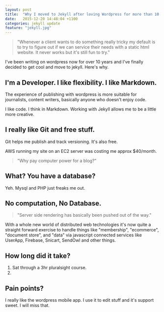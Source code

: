 ```yaml
---
layout: post
title:  "Why I moved to Jekyll after loving Wordpress for more than 10 years."
date:   2015-12-20 14:48:04 +1100
categories: jekyll update
feature: "jekyll.jpg"
---
```


> "Whenever a client wants to do something really tricky my default is to try to figure out if we can service their needs with a static html website. It never works but it's still fun to try."

I've been writing on wordpress now for over 10 years and I've finally decided to get cool and move to jekyll. Here's why.

## I'm a Developer. I like flexibility. I like Markdown.

The experience of publishing with wordpress is more suitable for journalists, content writers, basically anyone who doesn't enjoy code.

I like code. I think in Markdown. Working with Jekyll allows me to be a little more creative.

## I really like Git and free stuff.

Git helps me publish and track versioning. It's also free.

AWS running my site on an EC2 server was costing me approx $40/month.

> "Why pay computer power for a blog?"

## What? You have a database?

Yeh. Mysql and PHP just freaks me out.

## No computation, No Database.

> "Server side rendering has basically been pushed out of the way."

With a whole new world of distributed web technologies it's now quite a straight forward exercise to handle things like "membership", "ecommerce", "document store", and "data" via javascript connected services like UserApp, Firebase, Snicart, SendOwl and other things.

## How long did it take?

1. Sat through a 3hr pluralsight course.
2. 

## Pain points?

I really like the wordpress mobile app. I use it to edit stuff and it's support sweet. I will miss that.

